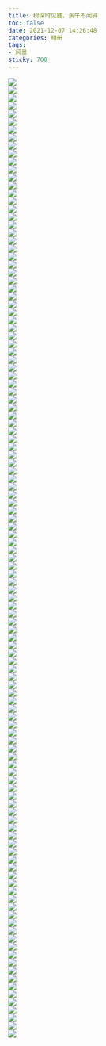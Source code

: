 ```yaml
---
title: 树深时见鹿，溪午不闻钟
toc: false
date: 2021-12-07 14:26:48
categories: 相册
tags:
- 风景
sticky: 700
---
```


<div class="masonry-gallery" id="gallery">
  <div class="gallery-item">
    <div class="content">
      <img src="/26/IMG_20130827_075615.jpg" />
    </div>
  </div>  <div class="gallery-item">
    <div class="content">
      <img src="/26/IMG_20200425_151115.jpg" />
    </div>
  </div>  <div class="gallery-item">
    <div class="content">
      <img src="/26/IMG_20200425_151118.jpg" />
    </div>
  </div>  <div class="gallery-item">
    <div class="content">
      <img src="/26/IMG_20200503_120133.jpg" />
    </div>
  </div>  <div class="gallery-item">
    <div class="content">
      <img src="/26/IMG_20200503_191149.jpg" />
    </div>
  </div>  <div class="gallery-item">
    <div class="content">
      <img src="/26/IMG_20200620_140600.jpg" />
    </div>
  </div>  <div class="gallery-item">
    <div class="content">
      <img src="/26/IMG_20200625_233021.jpg" />
    </div>
  </div>  <div class="gallery-item">
    <div class="content">
      <img src="/26/IMG_20200628_152241.jpg" />
    </div>
  </div>  <div class="gallery-item">
    <div class="content">
      <img src="/26/IMG_20200731_193151.jpg" />
    </div>
  </div>  <div class="gallery-item">
    <div class="content">
      <img src="/26/IMG_20200803_093518.jpg" />
    </div>
  </div>  <div class="gallery-item">
    <div class="content">
      <img src="/26/IMG_20200803_093524.jpg" />
    </div>
  </div>  <div class="gallery-item">
    <div class="content">
      <img src="/26/IMG_20201006_111037.jpg" />
    </div>
  </div>  <div class="gallery-item">
    <div class="content">
      <img src="/26/IMG_20201006_115011.jpg" />
    </div>
  </div>  <div class="gallery-item">
    <div class="content">
      <img src="/26/IMG_20201006_140025.jpg" />
    </div>
  </div>  <div class="gallery-item">
    <div class="content">
      <img src="/26/IMG_20201007_125930.jpg" />
    </div>
  </div>  <div class="gallery-item">
    <div class="content">
      <img src="/26/IMG_20201007_125935.jpg" />
    </div>
  </div>  <div class="gallery-item">
    <div class="content">
      <img src="/26/IMG_20201031_175513.jpg" />
    </div>
  </div>  <div class="gallery-item">
    <div class="content">
      <img src="/26/IMG_20201031_175818.jpg" />
    </div>
  </div>  <div class="gallery-item">
    <div class="content">
      <img src="/26/IMG_20201031_180204.jpg" />
    </div>
  </div>  <div class="gallery-item">
    <div class="content">
      <img src="/26/IMG_20201106_121751.jpg" />
    </div>
  </div>  <div class="gallery-item">
    <div class="content">
      <img src="/26/IMG_20201106_122905.jpg" />
    </div>
  </div>  <div class="gallery-item">
    <div class="content">
      <img src="/26/IMG_20201106_123005.jpg" />
    </div>
  </div>  <div class="gallery-item">
    <div class="content">
      <img src="/26/IMG_20201106_123009.jpg" />
    </div>
  </div>  <div class="gallery-item">
    <div class="content">
      <img src="/26/IMG_20201106_123110.jpg" />
    </div>
  </div>  <div class="gallery-item">
    <div class="content">
      <img src="/26/IMG_20201106_140557.jpg" />
    </div>
  </div>  <div class="gallery-item">
    <div class="content">
      <img src="/26/IMG_20201106_140559.jpg" />
    </div>
  </div>  <div class="gallery-item">
    <div class="content">
      <img src="/26/IMG_20201106_142030.jpg" />
    </div>
  </div>  <div class="gallery-item">
    <div class="content">
      <img src="/26/IMG_20201106_142746.jpg" />
    </div>
  </div>  <div class="gallery-item">
    <div class="content">
      <img src="/26/IMG_20201106_142751.jpg" />
    </div>
  </div>  <div class="gallery-item">
    <div class="content">
      <img src="/26/IMG_20201106_151914.jpg" />
    </div>
  </div>  <div class="gallery-item">
    <div class="content">
      <img src="/26/IMG_20201106_195138.jpg" />
    </div>
  </div>  <div class="gallery-item">
    <div class="content">
      <img src="/26/IMG_20201106_195159.jpg" />
    </div>
  </div>  <div class="gallery-item">
    <div class="content">
      <img src="/26/IMG_20201106_195727.jpg" />
    </div>
  </div>  <div class="gallery-item">
    <div class="content">
      <img src="/26/IMG_20201106_195836.jpg" />
    </div>
  </div>  <div class="gallery-item">
    <div class="content">
      <img src="/26/IMG_20201106_195840.jpg" />
    </div>
  </div>  <div class="gallery-item">
    <div class="content">
      <img src="/26/IMG_20201106_200733.jpg" />
    </div>
  </div>  <div class="gallery-item">
    <div class="content">
      <img src="/26/IMG_20201106_225312.jpg" />
    </div>
  </div>  <div class="gallery-item">
    <div class="content">
      <img src="/26/IMG_20201107_140103.jpg" />
    </div>
  </div>  <div class="gallery-item">
    <div class="content">
      <img src="/26/IMG_20201107_143654.jpg" />
    </div>
  </div>  <div class="gallery-item">
    <div class="content">
      <img src="/26/IMG_20201107_150118.jpg" />
    </div>
  </div>  <div class="gallery-item">
    <div class="content">
      <img src="/26/IMG_20201108_100727.jpg" />
    </div>
  </div>  <div class="gallery-item">
    <div class="content">
      <img src="/26/IMG_20201108_151951.jpg" />
    </div>
  </div>  <div class="gallery-item">
    <div class="content">
      <img src="/26/IMG_20201109_124540.jpg" />
    </div>
  </div>  <div class="gallery-item">
    <div class="content">
      <img src="/26/IMG_20201109_125013.jpg" />
    </div>
  </div>  <div class="gallery-item">
    <div class="content">
      <img src="/26/IMG_20201109_225929.jpg" />
    </div>
  </div>  <div class="gallery-item">
    <div class="content">
      <img src="/26/IMG_20201114_161038.jpg" />
    </div>
  </div>  <div class="gallery-item">
    <div class="content">
      <img src="/26/IMG_20201121_185839.jpg" />
    </div>
  </div>  <div class="gallery-item">
    <div class="content">
      <img src="/26/IMG_20201204_092537.jpg" />
    </div>
  </div>  <div class="gallery-item">
    <div class="content">
      <img src="/26/IMG_20201204_133040.jpg" />
    </div>
  </div>  <div class="gallery-item">
    <div class="content">
      <img src="/26/IMG_20201204_133136.jpg" />
    </div>
  </div>  <div class="gallery-item">
    <div class="content">
      <img src="/26/IMG_20201204_133635.jpg" />
    </div>
  </div>  <div class="gallery-item">
    <div class="content">
      <img src="/26/IMG_20201204_134204.jpg" />
    </div>
  </div>  <div class="gallery-item">
    <div class="content">
      <img src="/26/IMG_20201204_144541.jpg" />
    </div>
  </div>  <div class="gallery-item">
    <div class="content">
      <img src="/26/IMG_20201204_145452.jpg" />
    </div>
  </div>  <div class="gallery-item">
    <div class="content">
      <img src="/26/IMG_20201204_151454.jpg" />
    </div>
  </div>  <div class="gallery-item">
    <div class="content">
      <img src="/26/IMG_20201204_155531.jpg" />
    </div>
  </div>  <div class="gallery-item">
    <div class="content">
      <img src="/26/IMG_20201204_192307.jpg" />
    </div>
  </div>  <div class="gallery-item">
    <div class="content">
      <img src="/26/IMG_20201204_203223.jpg" />
    </div>
  </div>  <div class="gallery-item">
    <div class="content">
      <img src="/26/IMG_20201204_204039.jpg" />
    </div>
  </div>  <div class="gallery-item">
    <div class="content">
      <img src="/26/IMG_20201204_205210.jpg" />
    </div>
  </div>  <div class="gallery-item">
    <div class="content">
      <img src="/26/IMG_20201204_205811.jpg" />
    </div>
  </div>  <div class="gallery-item">
    <div class="content">
      <img src="/26/IMG_20201205_085316.jpg" />
    </div>
  </div>  <div class="gallery-item">
    <div class="content">
      <img src="/26/IMG_20201205_094753.jpg" />
    </div>
  </div>  <div class="gallery-item">
    <div class="content">
      <img src="/26/IMG_20201205_095258.jpg" />
    </div>
  </div>  <div class="gallery-item">
    <div class="content">
      <img src="/26/IMG_20201205_095433.jpg" />
    </div>
  </div>  <div class="gallery-item">
    <div class="content">
      <img src="/26/IMG_20201205_101229.jpg" />
    </div>
  </div>  <div class="gallery-item">
    <div class="content">
      <img src="/26/IMG_20201205_101445.jpg" />
    </div>
  </div>  <div class="gallery-item">
    <div class="content">
      <img src="/26/IMG_20201205_103849.jpg" />
    </div>
  </div>  <div class="gallery-item">
    <div class="content">
      <img src="/26/IMG_20201206_110712.jpg" />
    </div>
  </div>  <div class="gallery-item">
    <div class="content">
      <img src="/26/IMG_20201213_152402.jpg" />
    </div>
  </div>  <div class="gallery-item">
    <div class="content">
      <img src="/26/IMG_20201213_153254.jpg" />
    </div>
  </div>  <div class="gallery-item">
    <div class="content">
      <img src="/26/IMG_20201219_162215.jpg" />
    </div>
  </div>  <div class="gallery-item">
    <div class="content">
      <img src="/26/IMG_20201219_162230.jpg" />
    </div>
  </div>  <div class="gallery-item">
    <div class="content">
      <img src="/26/IMG_20201219_162348.jpg" />
    </div>
  </div>  <div class="gallery-item">
    <div class="content">
      <img src="/26/IMG_20201219_163716.jpg" />
    </div>
  </div>  <div class="gallery-item">
    <div class="content">
      <img src="/26/IMG_20201219_163726.jpg" />
    </div>
  </div>  <div class="gallery-item">
    <div class="content">
      <img src="/26/IMG_20201219_164119.jpg" />
    </div>
  </div>  <div class="gallery-item">
    <div class="content">
      <img src="/26/IMG_20201219_164129.jpg" />
    </div>
  </div>  <div class="gallery-item">
    <div class="content">
      <img src="/26/IMG_20201219_171329.jpg" />
    </div>
  </div>  <div class="gallery-item">
    <div class="content">
      <img src="/26/IMG_20201219_171436.jpg" />
    </div>
  </div>  <div class="gallery-item">
    <div class="content">
      <img src="/26/IMG_20210101_000016.jpg" />
    </div>
  </div>  <div class="gallery-item">
    <div class="content">
      <img src="/26/IMG_20210101_065231.jpg" />
    </div>
  </div>  <div class="gallery-item">
    <div class="content">
      <img src="/26/IMG_20210101_071616.jpg" />
    </div>
  </div>  <div class="gallery-item">
    <div class="content">
      <img src="/26/IMG_20210101_074024.jpg" />
    </div>
  </div>  <div class="gallery-item">
    <div class="content">
      <img src="/26/IMG_20210101_075135.jpg" />
    </div>
  </div>  <div class="gallery-item">
    <div class="content">
      <img src="/26/IMG_20210102_163132.jpg" />
    </div>
  </div>  <div class="gallery-item">
    <div class="content">
      <img src="/26/IMG_20210102_165319.jpg" />
    </div>
  </div>  <div class="gallery-item">
    <div class="content">
      <img src="/26/IMG_20210102_165333.jpg" />
    </div>
  </div>  <div class="gallery-item">
    <div class="content">
      <img src="/26/IMG_20210108_165613.jpg" />
    </div>
  </div>  <div class="gallery-item">
    <div class="content">
      <img src="/26/IMG_20210108_190539.jpg" />
    </div>
  </div>  <div class="gallery-item">
    <div class="content">
      <img src="/26/IMG_20210108_191414.jpg" />
    </div>
  </div>  <div class="gallery-item">
    <div class="content">
      <img src="/26/IMG_20210108_202252.jpg" />
    </div>
  </div>  <div class="gallery-item">
    <div class="content">
      <img src="/26/IMG_20210211_120612.jpg" />
    </div>
  </div>  <div class="gallery-item">
    <div class="content">
      <img src="/26/IMG_20210211_235457.jpg" />
    </div>
  </div>  <div class="gallery-item">
    <div class="content">
      <img src="/26/IMG_20210211_235504.jpg" />
    </div>
  </div>  <div class="gallery-item">
    <div class="content">
      <img src="/26/IMG_20210211_235655.jpg" />
    </div>
  </div>  <div class="gallery-item">
    <div class="content">
      <img src="/26/IMG_20210213_071057.jpg" />
    </div>
  </div>  <div class="gallery-item">
    <div class="content">
      <img src="/26/IMG_20210326_105412.jpg" />
    </div>
  </div>  <div class="gallery-item">
    <div class="content">
      <img src="/26/IMG_20210326_105424.jpg" />
    </div>
  </div>  <div class="gallery-item">
    <div class="content">
      <img src="/26/IMG_20210326_132212_edit_356334992328438.jpg" />
    </div>
  </div>  <div class="gallery-item">
    <div class="content">
      <img src="/26/IMG_20210328_120432.jpg" />
    </div>
  </div>  <div class="gallery-item">
    <div class="content">
      <img src="/26/IMG_20210328_161607.jpg" />
    </div>
  </div>  <div class="gallery-item">
    <div class="content">
      <img src="/26/IMG_20210328_161658.jpg" />
    </div>
  </div>  <div class="gallery-item">
    <div class="content">
      <img src="/26/IMG_20210328_161730.jpg" />
    </div>
  </div>  <div class="gallery-item">
    <div class="content">
      <img src="/26/IMG_20210501_062032.jpg" />
    </div>
  </div>  <div class="gallery-item">
    <div class="content">
      <img src="/26/IMG_20210502_142348.jpg" />
    </div>
  </div>  <div class="gallery-item">
    <div class="content">
      <img src="/26/IMG_20210502_142410.jpg" />
    </div>
  </div>  <div class="gallery-item">
    <div class="content">
      <img src="/26/IMG_20210502_142507.jpg" />
    </div>
  </div>  <div class="gallery-item">
    <div class="content">
      <img src="/26/IMG_20210502_170411.jpg" />
    </div>
  </div>  <div class="gallery-item">
    <div class="content">
      <img src="/26/IMG_20210504_145824.jpg" />
    </div>
  </div>  <div class="gallery-item">
    <div class="content">
      <img src="/26/IMG_20210504_154932.jpg" />
    </div>
  </div>  <div class="gallery-item">
    <div class="content">
      <img src="/26/IMG_20210504_155105.jpg" />
    </div>
  </div>  <div class="gallery-item">
    <div class="content">
      <img src="/26/IMG_20210509_180052.jpg" />
    </div>
  </div>  <div class="gallery-item">
    <div class="content">
      <img src="/26/IMG_20210522_172153.jpg" />
    </div>
  </div>  <div class="gallery-item">
    <div class="content">
      <img src="/26/IMG_20210619_165536.jpg" />
    </div>
  </div>  <div class="gallery-item">
    <div class="content">
      <img src="/26/IMG_20210723_190324.jpg" />
    </div>
  </div>  <div class="gallery-item">
    <div class="content">
      <img src="/26/IMG_20211006_175156.jpg" />
    </div>
  </div>  <div class="gallery-item">
    <div class="content">
      <img src="/26/IMG_20211006_175222.jpg" />
    </div>
  </div>  <div class="gallery-item">
    <div class="content">
      <img src="/26/IMG_20220115_144627.jpg" />
    </div>
  </div>  <div class="gallery-item">
    <div class="content">
      <img src="/26/IMG_20220115_145629.jpg" />
    </div>
  </div>  <div class="gallery-item">
    <div class="content">
      <img src="/26/IMG_20220115_154804.jpg" />
    </div>
  </div>
</div>

<script>
var gallery = document.querySelector('#gallery');
var getVal = function (elem, style) { return parseInt(window.getComputedStyle(elem).getPropertyValue(style)); };
var getHeight = function (item) { return item.querySelector('.content').getBoundingClientRect().height; };
var resizeAll = function () {
    var altura = getVal(gallery, 'grid-auto-rows');
    var gap = getVal(gallery, 'grid-row-gap');
    gallery.querySelectorAll('.gallery-item').forEach(function (item) {
        var el = item;
        el.style.gridRowEnd = "span " + Math.ceil((getHeight(item) + gap) / (altura + gap));
    });
};
gallery.querySelectorAll('img').forEach(function (item) {
    item.classList.add('byebye');
    if (item.complete) {
        console.log(item.src);
    }
    else {
        item.addEventListener('load', function () {
            var altura = getVal(gallery, 'grid-auto-rows');
            var gap = getVal(gallery, 'grid-row-gap');
            var gitem = item.parentElement.parentElement;
            gitem.style.gridRowEnd = "span " + Math.ceil((getHeight(gitem) + gap) / (altura + gap));
            item.classList.remove('byebye');
        });
    }
});
window.addEventListener('resize', resizeAll);
</script>
